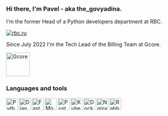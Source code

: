 ### Hi there, I'm Pavel - aka the_govyadina.

I'm the former Head of a Python developers department at RBC.

[![rbc.ru](https://avatars.githubusercontent.com/u/10046125?s=64&amp;v=4)](https://rbc.ru/)

Since July 2022 I'm the Tech Lead of the Billing Team at Gcore.

[<img alt="Gcore" width="64px" src="https://avatars.githubusercontent.com/u/24672571?s=200&v=4" />](https://gcore.com/)

### Languages and tools
[<img align="left" alt="Python" width="32px" src="https://user-images.githubusercontent.com/1332180/141789659-5fab65a8-6df3-4d5a-85ad-5486f49985d2.png" />](https://www.python.org/)
[<img align="left" alt="Django" width="32px" src="https://user-images.githubusercontent.com/1332180/141790288-ab8dd15f-0e8b-4dc9-8609-d8adc2573f78.jpg" />](https://www.djangoproject.com/)
[<img align="left" alt="FastAPI" width="32px" src="https://user-images.githubusercontent.com/1332180/141791200-29fca18e-611c-4cc9-896c-3fecd16ef9a3.png" />](https://fastapi.tiangolo.com/)
[<img align="left" alt="MongoDB" width="32px" src="https://user-images.githubusercontent.com/1332180/141796670-0e6abc9b-b311-456f-9a4d-a7998cb18b98.png" />](https://www.mongodb.com/)
[<img align="left" alt="PostgreSQL" width="32px" src="https://user-images.githubusercontent.com/1332180/141793362-666ecff0-63e3-490a-86c9-9db4a0dbdda4.png" />](https://www.postgresql.org/)
[<img align="left" alt="Kubernetes" width="32px" src="https://avatars.githubusercontent.com/u/13629408?s=200&v=4" />](https://kubernetes.io/)
[<img align="left" alt="Docker" width="32px" src="https://user-images.githubusercontent.com/1332180/141793902-9fb0b25d-c815-4e2d-9d48-35ff2c1e2523.png" />](https://www.docker.com/)
[<img align="left" alt="Nginx" width="32px" src="https://user-images.githubusercontent.com/1332180/141797959-4d6ba190-bd00-4aba-b796-fa926a098533.png" />](https://nginx.org/)
[<img align="left" alt="RabbitMQ" width="32px" src="https://user-images.githubusercontent.com/1332180/141797264-6d39da2b-572a-43c1-aaf1-fd89b7241f7c.png" />](https://www.rabbitmq.com/)
